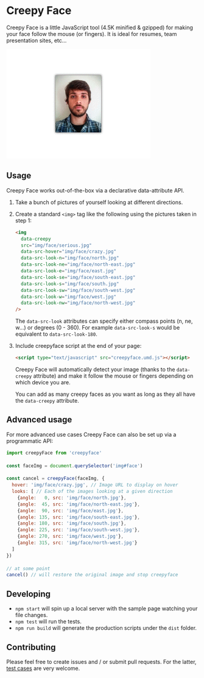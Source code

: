 # Creepy Face

Creepy Face is a little JavaScript tool (4.5K minified & gzipped) for making your face follow the mouse (or fingers). It is ideal for resumes, team presentation sites, etc...

![Example animated gif of a face following the pointer](example.gif)

## Usage

Creepy Face works out-of-the-box via a declarative data-attribute API.

1. Take a bunch of pictures of yourself looking at different directions.

2. Create a standard `<img>` tag like the following using the pictures taken in step 1:

    ```html
    <img
      data-creepy
      src="img/face/serious.jpg"
      data-src-hover="img/face/crazy.jpg"
      data-src-look-n="img/face/north.jpg"
      data-src-look-ne="img/face/north-east.jpg"
      data-src-look-e="img/face/east.jpg"
      data-src-look-se="img/face/south-east.jpg"
      data-src-look-s="img/face/south.jpg"
      data-src-look-sw="img/face/south-west.jpg"
      data-src-look-w="img/face/west.jpg"
      data-src-look-nw="img/face/north-west.jpg"
    />
    ```

    The `data-src-look` attributes can specify either compass points (n, ne, w...) or degrees (0 - 360). For example `data-src-look-s` would be equivalent to `data-src-look-180`.

3. Include creepyface script at the end of your page:

    ```html
    <script type="text/javascript" src="creepyface.umd.js"></script>
    ```

    Creepy Face will automatically detect your image (thanks to the `data-creepy` attribute) and make it follow the mouse or fingers depending on which device you are.

    You can add as many creepy faces as you want as long as they all have the `data-creepy` attribute.

## Advanced usage

For more advanced use cases Creepy Face can also be set up via a programmatic API:

```js
import creepyFace from 'creepyface'

const faceImg = document.querySelector('img#face')

const cancel = creepyFace(faceImg, {
  hover: 'img/face/crazy.jpg', // Image URL to display on hover
  looks: [ // Each of the images looking at a given direction
    {angle:   0, src: 'img/face/north.jpg'},
    {angle:  45, src: 'img/face/north-east.jpg'},
    {angle:  90, src: 'img/face/east.jpg'},
    {angle: 135, src: 'img/face/south-east.jpg'},
    {angle: 180, src: 'img/face/south.jpg'},
    {angle: 225, src: 'img/face/south-west.jpg'},
    {angle: 270, src: 'img/face/west.jpg'},
    {angle: 315, src: 'img/face/north-west.jpg'}
  ]
})

// at some point
cancel() // will restore the original image and stop creepyface
```

## Developing

* `npm start` will spin up a local server with the sample page watching your file changes.
* `npm test` will run the tests.
* `npm run build` will generate the production scripts under the `dist` folder.

## Contributing

Please feel free to create issues and / or submit pull requests. For the latter, [test cases](src/__test__) are very welcome.
